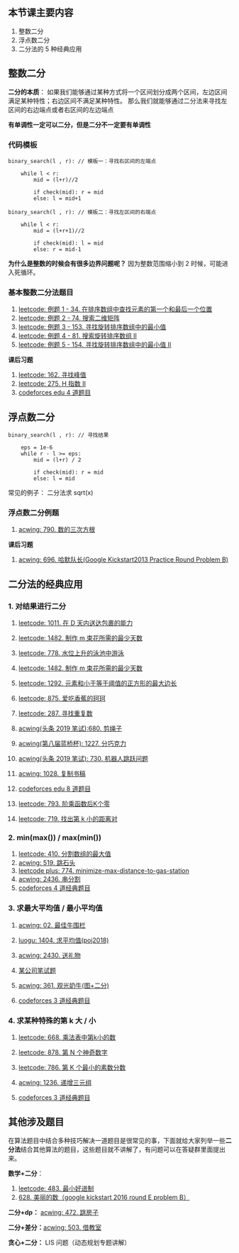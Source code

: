 ## 本节课主要内容

1. 整数二分
2. 浮点数二分
3. 二分法的 5 种经典应用


## 整数二分

**二分的本质**：
如果我们能够通过某种方式将一个区间划分成两个区间，左边区间满足某种特性；右边区间不满足某种特性。
那么我们就能够通过二分法来寻找左区间的右边端点或者右区间的左边端点

**有单调性一定可以二分，但是二分不一定要有单调性**

### 代码模板
```
binary_search(l , r): // 模板一：寻找右区间的左端点

    while l < r:
        mid = (l+r)//2

        if check(mid): r = mid
        else: l = mid+1
```

```
binary_search(l , r): // 模板二：寻找左区间的右端点

    while l < r:
        mid = (l+r+1)//2

        if check(mid): l = mid
        else: r = mid-1
```

**为什么是整数的时候会有很多边界问题呢？**
因为整数范围缩小到 2 时候，可能进入死循环。

### 基本整数二分法题目
1. [leetcode: 例题 1 - 34. 在排序数组中查找元素的第一个和最后一个位置](https://leetcode-cn.com/problems/find-first-and-last-position-of-element-in-sorted-array/)
2. [leetcode: 例题 2 - 74. 搜索二维矩阵](https://leetcode-cn.com/problems/search-a-2d-matrix/)
3. [leetcode: 例题 3 - 153. 寻找旋转排序数组中的最小值](https://leetcode-cn.com/problems/find-minimum-in-rotated-sorted-array)
4. [leetcode: 例题 4 - 81. 搜索旋转排序数组 II](https://leetcode-cn.com/problems/search-in-rotated-sorted-array-ii/)
5. [leetcode: 例题 5 - 154. 寻找旋转排序数组中的最小值 II](https://leetcode-cn.com/problems/find-minimum-in-rotated-sorted-array-ii/)

**课后习题**
1. [leetcode: 162. 寻找峰值](https://leetcode-cn.com/problems/find-peak-element/)
2. [leetcode: 275. H 指数 II](https://leetcode-cn.com/problems/h-index-ii/)
3. [codeforces edu 4 道题目](https://codeforces.com/edu/course/2/lesson/6/1/practice)

## 浮点数二分

```
binary_search(l , r): // 寻找结果

    eps = 1e-6
    while r - l >= eps:
        mid = (l+r) / 2

        if check(mid): r = mid
        else: l = mid
```

常见的例子： 二分法求 sqrt(x)

### 浮点数二分例题
1. [acwing: 790. 数的三次方根](https://www.acwing.com/problem/content/792/)

**课后习题**
1. [acwing: 696. 哈默队长(Google Kickstart2013 Practice Round Problem B)](https://www.acwing.com/problem/content/description/698/)

## 二分法的经典应用
### 1. 对结果进行二分
1. [leetcode: 1011. 在 D 天内送达包裹的能力](https://leetcode-cn.com/problems/capacity-to-ship-packages-within-d-days/)
2. [leetcode: 1482. 制作 m 束花所需的最少天数](https://leetcode-cn.com/problems/minimum-number-of-days-to-make-m-bouquets/)
3. [leetcode: 778. 水位上升的泳池中游泳](https://leetcode-cn.com/problems/swim-in-rising-water/)   


4. [leetcode: 1482. 制作 m 束花所需的最少天数](https://leetcode-cn.com/problems/minimum-number-of-days-to-make-m-bouquets/)
5. [leetcode: 1292. 元素和小于等于阈值的正方形的最大边长](https://leetcode-cn.com/problems/maximum-side-length-of-a-square-with-sum-less-than-or-equal-to-threshold/)
6. [leetcode: 875. 爱吃香蕉的珂珂](https://leetcode-cn.com/problems/koko-eating-bananas/)
7. [leetcode: 287. 寻找重复数](https://leetcode-cn.com/problems/find-the-duplicate-number/)
8. [acwing(头条 2019 笔试):680. 剪绳子](https://www.acwing.com/problem/content/682/)
9.  [acwing(第八届蓝桥杯): 1227. 分巧克力](https://www.acwing.com/problem/content/description/1229/)
10. [acwing(头条 2019 笔试): 730. 机器人跳跃问题](https://www.acwing.com/problem/content/description/732/)
11. [acwing: 1028. 复制书稿](https://www.acwing.com/problem/content/description/1030/)
12. [codeforces edu 8 道题目](https://codeforces.com/edu/course/2/lesson/6/2/practice)   
13. [leetcode: 793. 阶乘函数后K个零](https://leetcode-cn.com/problems/preimage-size-of-factorial-zeroes-function/)
14. [leetcode: 719. 找出第 k 小的距离对](https://leetcode-cn.com/problems/find-k-th-smallest-pair-distance/)

### 2. min(max()) / max(min())
1. [leetcode: 410. 分割数组的最大值](https://leetcode-cn.com/problems/split-array-largest-sum/)
2. [acwing: 519. 跳石头](https://www.acwing.com/problem/content/521/)
3. [leetcode plus: 774. minimize-max-distance-to-gas-station](https://leetcode-cn.com/problems/minimize-max-distance-to-gas-station/)
4. [acwing: 2436. 串分割](https://www.acwing.com/problem/content/description/2438/)
5. [codeforces 4 道经典题目](https://codeforces.com/edu/course/2/lesson/6/3/practice)

### 3. 求最大平均值 / 最小平均值
1. [acwing: 02. 最佳牛围栏](https://www.acwing.com/problem/content/description/104/)
2. [luogu: 1404. 求平均值(poj2018)](https://www.luogu.com.cn/problem/P1404)

3. [acwing: 2430. 送礼物](https://www.acwing.com/problem/content/description/2432/)
4. [某公司笔试题](https://www.acwing.com/community/content/537/)
5. [acwing: 361. 观光奶牛(图+二分)](https://www.acwing.com/problem/content/description/363/)
6. [codeforces 3 道经典题目](https://codeforces.com/edu/course/2/lesson/6/4/practice)


### 4. 求某种特殊的第 k 大 / 小
1. [leetcode: 668. 乘法表中第k小的数](https://leetcode-cn.com/problems/kth-smallest-number-in-multiplication-table/)
2. [leetcode: 878. 第 N 个神奇数字](https://leetcode-cn.com/problems/nth-magical-number/)

3. [leetcode: 786. 第 K 个最小的素数分数](https://leetcode-cn.com/problems/k-th-smallest-prime-fraction/)
4. [acwing: 1236. 递增三元组](https://www.acwing.com/problem/content/description/1238/)
5. [codeforces 3 道经典题目](https://codeforces.com/edu/course/2/lesson/6/5/practice)

## 其他涉及题目
在算法题目中结合多种技巧解决一道题目是很常见的事，下面就给大家列举一些**二分法**结合其他算法的题目，这些题目就不讲解了，有问题可以在答疑群里面提出来。

**数学+二分**：
1. [leetcode: 483. 最小好进制](https://leetcode-cn.com/problems/smallest-good-base/) 
2. [628. 美丽的数（google kickstart 2016 round E problem B）](https://www.acwing.com/problem/content/description/630/)

**二分+dp：** [acwing: 472. 跳房子](https://www.acwing.com/problem/content/description/474/)

**二分+差分：**[acwing: 503. 借教室](https://www.acwing.com/problem/content/description/505/)

**贪心+二分：**  LIS 问题（动态规划专题讲解）